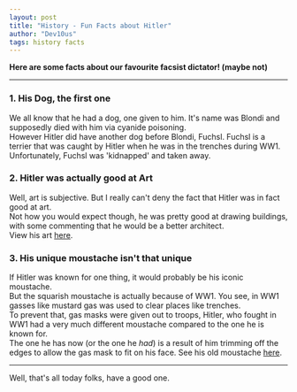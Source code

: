 ```yaml
---
layout: post
title: "History - Fun Facts about Hitler"
author: "Dev10us"
tags: history facts
---
```


**Here are some facts about our favourite facsist dictator! (maybe not)**

---

### 1. His Dog, the first one
We all know that he had a dog, one given to him. It's name was Blondi and supposedly died with him via cyanide poisoning.\
However Hitler did have another dog before Blondi, Fuchsl. Fuchsl is a terrier that was caught by Hitler when he was in the trenches during WW1.\
Unfortunately, Fuchsl was 'kidnapped' and taken away.

### 2. Hitler was actually good at Art
Well, art is subjective. But I really can't deny the fact that Hitler was in fact good at art.\
Not how you would expect though, he was pretty good at drawing buildings, with some commenting that he would be a better architect. \
View his art [here](https://en.m.wikipedia.org/wiki/Paintings_by_Adolf_Hitler).

### 3. His unique moustache isn't that unique
If Hitler was known for one thing, it would probably be his iconic moustache.\
But the squarish moustache is actually because of WW1. You see, in WW1 gasses like mustard gas was used to clear places like trenches. \
To prevent that, gas masks were given out to troops, Hitler, who fought in WW1 had a very much different moustache compared to the one he is known for.\
The one he has now (or the one he _had_) is a result of him trimming off the edges to allow the gas mask to fit on his face. See his old moustache [here](https://www.wired.com/wp-content/uploads/images_blogs/photos/uncategorized/2007/05/07/whitler06.jpg).

---

Well, that's all today folks, have a good one.
